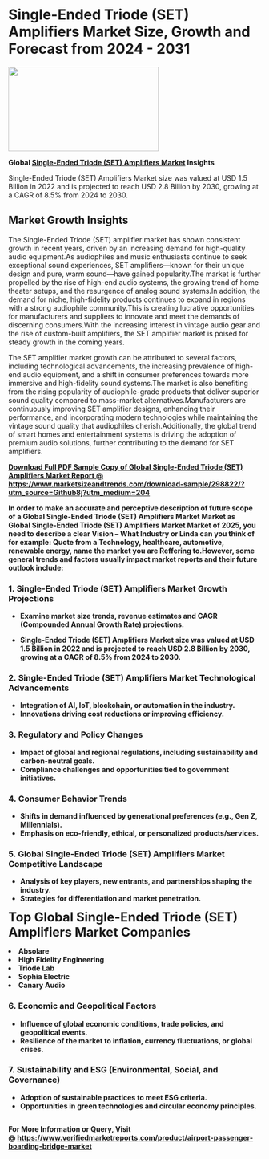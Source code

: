 <H1>Single-Ended Triode (SET) Amplifiers Market Size, Growth and Forecast from 2024 - 2031</H1><img class="aligncenter size-medium wp-image-584254" src="https://thirdeyenews.in/wp-content/uploads/2024/09/Global-Market-Research-300x168.jpeg" alt="" width="300" height="168" /><p><strong>Global&nbsp;<a href="https://www.marketsizeandtrends.com/download-sample/298822/?utm_source=Github8j?utm_medium=204">Single-Ended Triode (SET) Amplifiers Market</a> Insights</strong></p><p>Single-Ended Triode (SET) Amplifiers Market size was valued at USD 1.5 Billion in 2022 and is projected to reach USD 2.8 Billion by 2030, growing at a CAGR of 8.5% from 2024 to 2030.</p><p><h2>Market Growth Insights</h2> <p>The Single-Ended Triode (SET) amplifier market has shown consistent growth in recent years, driven by an increasing demand for high-quality audio equipment.As audiophiles and music enthusiasts continue to seek exceptional sound experiences, SET amplifiers—known for their unique design and pure, warm sound—have gained popularity.The market is further propelled by the rise of high-end audio systems, the growing trend of home theater setups, and the resurgence of analog sound systems.In addition, the demand for niche, high-fidelity products continues to expand in regions with a strong audiophile community.This is creating lucrative opportunities for manufacturers and suppliers to innovate and meet the demands of discerning consumers.With the increasing interest in vintage audio gear and the rise of custom-built amplifiers, the SET amplifier market is poised for steady growth in the coming years.</p> <p><strong><a href="#"></a></strong></p> <p>The SET amplifier market growth can be attributed to several factors, including technological advancements, the increasing prevalence of high-end audio equipment, and a shift in consumer preferences towards more immersive and high-fidelity sound systems.The market is also benefiting from the rising popularity of audiophile-grade products that deliver superior sound quality compared to mass-market alternatives.Manufacturers are continuously improving SET amplifier designs, enhancing their performance, and incorporating modern technologies while maintaining the vintage sound quality that audiophiles cherish.Additionally, the global trend of smart homes and entertainment systems is driving the adoption of premium audio solutions, further contributing to the demand for SET amplifiers.</p> <p><strong><a href="#"></p><p><span class=""><strong>Download Full PDF Sample Copy of Global Single-Ended Triode (SET) Amplifiers Market Report</strong> @ <a href="https://www.marketsizeandtrends.com/download-sample/298822/?utm_source=Github8j?utm_medium=204" target="_blank">https://www.marketsizeandtrends.com/download-sample/298822/?utm_source=Github8j?utm_medium=204</a></span></p><p>In order to make an accurate and perceptive description of future scope of a Global&nbsp;Single-Ended Triode (SET) Amplifiers Market Market as Global&nbsp;Single-Ended Triode (SET) Amplifiers Market Market of 2025, you need to describe a clear Vision &ndash; What Industry or Linda can you think of for example: Quote from a Technology, healthcare, automotive, renewable energy, name the market you are Reffering to.However, some general trends and factors usually impact market reports and their future outlook include:</p><h3>1.&nbsp;<strong>Single-Ended Triode (SET) Amplifiers Market Growth Projections</strong></h3><ul><li>Examine market size trends, revenue estimates and CAGR (Compounded Annual Growth Rate) projections.</li><li><p>Single-Ended Triode (SET) Amplifiers Market size was valued at USD 1.5 Billion in 2022 and is projected to reach USD 2.8 Billion by 2030, growing at a CAGR of 8.5% from 2024 to 2030.</p></li></ul><h3>2.&nbsp;<strong>Single-Ended Triode (SET) Amplifiers Market Technological Advancements</strong></h3><ul><li>Integration of AI, IoT, blockchain, or automation in the industry.</li><li>Innovations driving cost reductions or improving efficiency.</li></ul><h3>3.&nbsp;<strong>Regulatory and Policy Changes</strong></h3><ul><li>Impact of global and regional regulations, including sustainability and carbon-neutral goals.</li><li>Compliance challenges and opportunities tied to government initiatives.</li></ul><h3>4.&nbsp;<strong>Consumer Behavior Trends</strong></h3><ul><li>Shifts in demand influenced by generational preferences (e.g., Gen Z, Millennials).</li><li>Emphasis on eco-friendly, ethical, or personalized products/services.</li></ul><h3>5.&nbsp;<strong>Global Single-Ended Triode (SET) Amplifiers Market Competitive Landscape</strong></h3><ul><li>Analysis of key players, new entrants, and partnerships shaping the industry.</li><li>Strategies for differentiation and market penetration.</li></ul><p data-pm-slice="1 1 []"><span style="color: inherit; font-family: inherit; font-size: 25px;">Top Global Single-Ended Triode (SET) Amplifiers Market Companies</span></p><div class="" data-test-id=""><p><li>Absolare</li><li> High Fidelity Engineering</li><li> Triode Lab</li><li> Sophia Electric</li><li> Canary Audio</li></p></div><h3>6.&nbsp;<strong>Economic and Geopolitical Factors</strong></h3><ul><li>Influence of global economic conditions, trade policies, and geopolitical events.</li><li>Resilience of the market to inflation, currency fluctuations, or global crises.</li></ul><h3>7.&nbsp;<strong>Sustainability and ESG (Environmental, Social, and Governance)</strong></h3><ul><li>Adoption of sustainable practices to meet ESG criteria.</li><li>Opportunities in green technologies and circular economy principles.</li></ul><h2><strong style="font-size: 14px;">For More Information or Query, Visit @&nbsp;</strong><a style="background-color: #ffffff; font-size: 14px;" href="https://www.marketsizeandtrends.com/report/single-ended-triode-set-amplifiers-market/" target="_blank">https://www.verifiedmarketreports.com/product/airport-passenger-boarding-bridge-market</a></h2>
